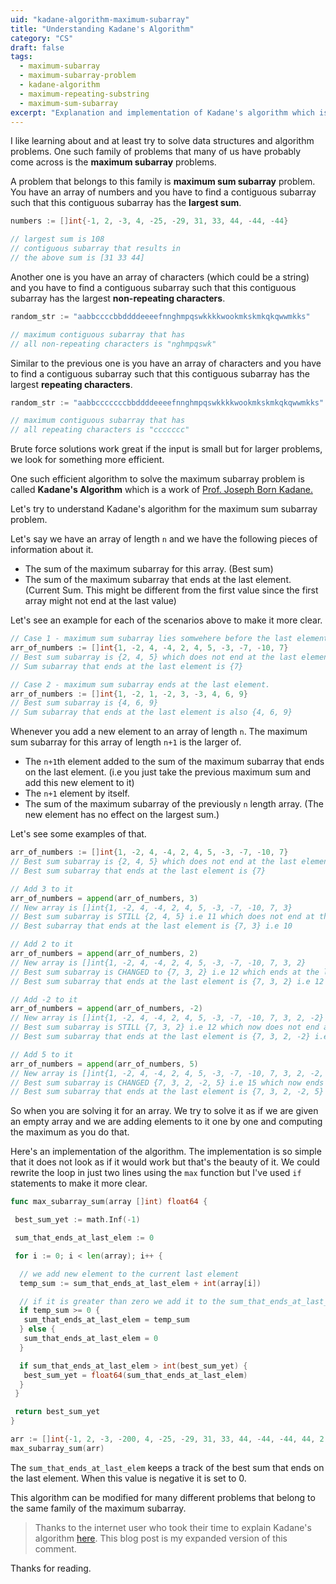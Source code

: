 ```yaml
---
uid: "kadane-algorithm-maximum-subarray"
title: "Understanding Kadane's Algorithm"
category: "CS"
draft: false
tags:
  - maximum-subarray
  - maximum-subarray-problem
  - kadane-algorithm
  - maximum-repeating-substring
  - maximum-sum-subarray
excerpt: "Explanation and implementation of Kadane's algorithm which is one of my favorite algorithms."
---
```


I like learning about and at least try to solve data structures and algorithm problems. One such family of problems that many of us have probably come across is the **maximum subarray** problems.

A problem that belongs to this family is **maximum sum subarray** problem. You have an array of numbers and you have to find a contiguous subarray such that this contiguous subarray has the **largest sum**.

```go
numbers := []int{-1, 2, -3, 4, -25, -29, 31, 33, 44, -44, -44}

// largest sum is 108
// contiguous subarray that results in
// the above sum is [31 33 44]
```

Another one is you have an array of characters (which could be a string) and you have to find a contiguous subarray such that this contiguous subarray has the largest **non-repeating characters**.

```go
random_str := "aabbccccbbddddeeeefnnghmpqswkkkkwookmkskmkqkqwwmkks"

// maximum contiguous subarray that has
// all non-repeating characters is "nghmpqswk"
```

Similar to the previous one is you have an array of characters and you have to find a contiguous subarray such that this contiguous subarray has the largest **repeating characters**.

```go
random_str := "aabbcccccccbbddddeeeefnnghmpqswkkkkwookmkskmkqkqwwmkks"

// maximum contiguous subarray that has
// all repeating characters is "ccccccc"
```

Brute force solutions work great if the input is small but for larger problems, we look for something more efficient.

One such efficient algorithm to solve the maximum subarray problem is called **Kadane's Algorithm** which is a work of [Prof. Joseph Born Kadane.](https://en.wikipedia.org/wiki/Joseph_Born_Kadane)

Let's try to understand Kadane's algorithm for the maximum sum subarray problem.

Let's say we have an array of length `n` and we have the following pieces of information about it.

- The sum of the maximum subarray for this array. (Best sum)
- The sum of the maximum subarray that ends at the last element. (Current Sum. This might be different from the first value since the first array might not end at the last value)

Let's see an example for each of the scenarios above to make it more clear.

```go
// Case 1 - maximum sum subarray lies somwehere before the last element.
arr_of_numbers := []int{1, -2, 4, -4, 2, 4, 5, -3, -7, -10, 7}
// Best sum subarray is {2, 4, 5} which does not end at the last element
// Sum subarray that ends at the last element is {7}

// Case 2 - maximum sum subarray ends at the last element.
arr_of_numbers := []int{1, -2, 1, -2, 3, -3, 4, 6, 9}
// Best sum subarray is {4, 6, 9}
// Sum subarray that ends at the last element is also {4, 6, 9}
```

Whenever you add a new element to an array of length `n`. The maximum sum subarray for this array of length `n+1` is the larger of.

- The `n+1`th element added to the sum of the maximum subarray that ends on the last element. (i.e you just take the previous maximum sum and add this new element to it)
- The `n+1` element by itself.
- The sum of the maximum subarray of the previously `n` length array. (The new element has no effect on the largest sum.)

Let's see some examples of that.

```go
arr_of_numbers := []int{1, -2, 4, -4, 2, 4, 5, -3, -7, -10, 7}
// Best sum subarray is {2, 4, 5} which does not end at the last element
// Best sum subarray that ends at the last element is {7}

// Add 3 to it
arr_of_numbers = append(arr_of_numbers, 3)
// New array is []int{1, -2, 4, -4, 2, 4, 5, -3, -7, -10, 7, 3}
// Best sum subarray is STILL {2, 4, 5} i.e 11 which does not end at the last element
// Best subarray that ends at the last element is {7, 3} i.e 10

// Add 2 to it
arr_of_numbers = append(arr_of_numbers, 2)
// New array is []int{1, -2, 4, -4, 2, 4, 5, -3, -7, -10, 7, 3, 2}
// Best sum subarray is CHANGED to {7, 3, 2} i.e 12 which ends at the last element
// Best sum subarray that ends at the last element is {7, 3, 2} i.e 12

// Add -2 to it
arr_of_numbers = append(arr_of_numbers, -2)
// New array is []int{1, -2, 4, -4, 2, 4, 5, -3, -7, -10, 7, 3, 2, -2}
// Best sum subarray is STILL {7, 3, 2} i.e 12 which now does not end at the last element
// Best sum subarray that ends at the last element is {7, 3, 2, -2} i.e 10

// Add 5 to it
arr_of_numbers = append(arr_of_numbers, 5)
// New array is []int{1, -2, 4, -4, 2, 4, 5, -3, -7, -10, 7, 3, 2, -2, 5}
// Best sum subarray is CHANGED {7, 3, 2, -2, 5} i.e 15 which now ends at the last element
// Best sum subarray that ends at the last element is {7, 3, 2, -2, 5} i.e 15
```

So when you are solving it for an array. We try to solve it as if we are given an empty array and we are adding elements to it one by one and computing the maximum as you do that.

Here's an implementation of the algorithm. The implementation is so simple that it does not look as if it would work but that's the beauty of it. We could rewrite the loop in just two lines using the `max` function but I've used `if` statements to make it more clear.

```go
func max_subarray_sum(array []int) float64 {

 best_sum_yet := math.Inf(-1)

 sum_that_ends_at_last_elem := 0

 for i := 0; i < len(array); i++ {

  // we add new element to the current last element
  temp_sum := sum_that_ends_at_last_elem + int(array[i])

  // if it is greater than zero we add it to the sum_that_ends_at_last_elem 
  if temp_sum >= 0 {
   sum_that_ends_at_last_elem = temp_sum
  } else {
   sum_that_ends_at_last_elem = 0
  }

  if sum_that_ends_at_last_elem > int(best_sum_yet) {
   best_sum_yet = float64(sum_that_ends_at_last_elem)
  }
 }

 return best_sum_yet
}

arr := []int{-1, 2, -3, -200, 4, -25, -29, 31, 33, 44, -44, -44, 44, 2, 3, 4, -4, 150}
max_subarray_sum(arr)
```

The `sum_that_ends_at_last_elem` keeps a track of the best sum that ends on the last element. When this value is negative it is
set to 0.

This algorithm can be modified for many different problems that belong to the same family of the maximum subarray.

> Thanks to the internet user who took their time to explain Kadane's algorithm [here](https://www.reddit.com/r/learnprogramming/comments/5mgw7v/how_does_kadanes_algorithm_work_for_all_subarrays/dc3i4uk?utm_source=share&utm_medium=web2x&context=3). This blog post is my expanded version of this comment.

Thanks for reading.
